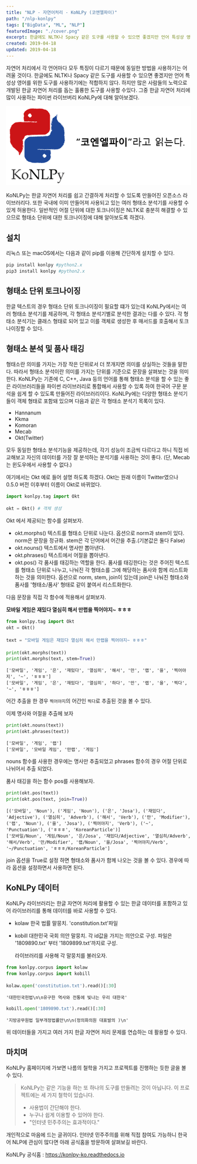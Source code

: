 ```yaml
---
title: "NLP - 자연어처리 - KoNLPy (코엔엘파이)"
path: "/nlp-konlpy"
tags: ["BigData", "ML", "NLP"]
featuredImage: "./cover.png"
excerpt: 한글에도 NLTK나 Spacy 같은 도구를 사용할 수 있으면 좋겠지만 언어 특성상 영어를 위한 도구를 사용하기에는 적합하지 않다. 하지만 많은 사람들의 노력으로 개발된 한글 자연어 처리를 돕는 훌륭한 도구를 사용할 수있다. 그중 한글 자연어 처리에 많이 사용하는 파이썬 라이브버리 KoNLPy에 대해 알아보겠다.의미한다. 
created: 2019-04-18
updated: 2019-04-18
---
```


자연어 처리에서 각 언어마다 모두 특징이 다르기 때문에 동일한 방법을 사용하기는 어려울 것이다. 한글에도 NLTK나 Spacy 같은 도구를 사용할 수 있으면 좋겠지만 언어 특성상 영어를 위한 도구를 사용하기에는 적합하지 않다. 하지만 많은 사람들의 노력으로 개발된 한글 자연어 처리를 돕는 훌륭한 도구를 사용할 수있다. 그중 한글 자연어 처리에 많이 사용하는 파이썬 라이브버리 KoNLPy에 대해 알아보겠다.

![knn](konlpy.png)

KoNLPy는 한글 자연어 처리를 쉽고 간결하게 처리할 수 있도록 만들어진 오픈소스 라이브러리다.
또한 국내에 이미 만들어져 사용되고 있는 여러 형태소 분석기를 사용할 수 있게 허용한다. 일반적인 어절 단위에 대한 토크나이징은 NLTK로 충분히 해결할 수 있으므로 형태소 단위에 대한 토크나이징에 대해 알아보도록 하겠다.

## 설치

리눅스 또는 macOS에서는 다음과 같이 pip를 이용해 간단하게 설치할 수 있다.

~~~bash
pip install konlpy #python2.x
pip3 install konlpy #python2.x
~~~

## 형태소 단위 토크나이징

한글 텍스트의 경우 형태소 단위 토크나이징이 필요할 떄가 있는데 KoNLPy에서는 여러 형태소 분석기를 제공하며, 각 형태소 분석기별로 분석한 결과는 다를 수 있다.
각 형태소 분석기는 클래스 형태로 되어 있고 이를 객체로 생성한 후 매서드를 호출해서 토크나이징할 수 있다.

## 형태소 분석 및 품사 태깅

형태소란 의미를 가지는 가장 작은 단위로서 더 쪼개지면 의미를 상실하는 것들을 말한다. 따라서 형태소 분석이란 의미를 가지는 단위를 기준으로 문장을 살펴보는 것을 의미한다.
KoNLPy는 기존에 C, C++, Java 등의 언어를 통해 형태소 분석을 할 수 있는 좋은 라이브러리들을 파이썬 라이브러리로 통합해서 사용할 수 있록 하여 한국어 구문 분석을 쉽게 할 수 있도록 만들어진 라이브러리이다. KoNLPy에는 다양한 형태소 분석기들이 객체 형태로 포함돼 있으며 다음과 같은 각 형태소 분석기 목록이 있다.

- Hannanum
- Kkma
- Komoran
- Mecab
- Okt(Twitter)

모두 동일한 형태소 분석기능을 제공하는데, 각기 성능이 조금씩 다르다고 하니 직접 비교해보고 자신의 데이터를 가장 잘 분석하는 분석기를 사용하는 것이 좋다.
(단, Mecab는 윈도우에서 사용할 수 없다.)

여기에서는 Okt 예로 들어 설명 하도록 하겠다. 
Okt는 원래 이름이 Twitter였으나 0.5.0 버전 이후부터 이름이 Okt로 바뀌었다.

~~~python
import konlpy.tag import Okt

okt = Okt() # 객체 생성
~~~

Okt 에서 제공되는 함수를 살펴보자.

- okt.morphs()
  텍스트를 형태소 단위로 나눈다. 옵션으로 norm과 stem이 있다. norm은 문장을 정규화. stem은 각 단어에서 어간을 추출.(기본값은 둘다 False)
- okt.nouns()
  텍스트에서 명사만 뽑아낸다.
- okt.phrases()
  텍스트에서 어절을 뽑아낸다.
- okt.pos()
  각 품사를 태깅하는 역할을 한다. 품사를 태깅한다는 것은 주어진 텍스트를 형태소 단위로 나누고, 나눠진 각 형태소를 그에 해당하는 품사와 함께 리스트화하는 것을 의미한다.
  옵션으로 norm, stem, join이 있는데 join은 나눠진 형태소와 품사를 '형태소/품사' 형태로 같이 붙여서 리스트화한다.

다음 문장을 직접 각 함수에 적용해서 살펴보자.

**모바일 게임은 재밌다 열심히 해서 만랩을 찍어야지~ ㅎㅎㅎ**

~~~python
from konlpy.tag import Okt
okt = Okt()

text = "모바일 게임은 재밌다 열심히 해서 만랩을 찍어야지~ ㅎㅎㅎ"

print(okt.morphs(text))
print(okt.morphs(text, stem=True))
~~~

~~~result
['모바일', '게임', '은', '재밌다', '열심히', '해서', '만', '랩', '을', '찍어야지', '~', 'ㅎㅎㅎ']
['모바일', '게임', '은', '재밌다', '열심히', '하다', '만', '랩', '을', '찍다', '~', 'ㅎㅎㅎ']
~~~

어간 추출을 한 경우 `찍어야지`의 어간인 `찍다`로 추출된 것을 볼 수 있다. 

이제 명사와 어절을 추츨헤 보자

~~~python
print(okt.nouns(text))
print(okt.phrases(text))
~~~

~~~result
['모바일', '게임', '랩']
['모바일', '모바일 게임', '만랩', '게임']
~~~

nouns 함수를 사용한 경우에는 명사만 추출되었고 phrases 함수의 경우 어절 단위로 나뉘어서 추출 되었다.

품사 태깅을 하는 함수 pos를 사용해보자.

~~~python
print(okt.pos(text))
print(okt.pos(text, join=True))
~~~

~~~result
[('모바일', 'Noun'), ('게임', 'Noun'), ('은', 'Josa'), ('재밌다', 'Adjective'), ('열심히', 'Adverb'), ('해서', 'Verb'), ('만', 'Modifier'), ('랩', 'Noun'), ('을', 'Josa'), ('찍어야지', 'Verb'), ('~', 'Punctuation'), ('ㅎㅎㅎ', 'KoreanParticle')]
['모바일/Noun', '게임/Noun', '은/Josa', '재밌다/Adjective', '열심히/Adverb', '해서/Verb', '만/Modifier', '랩/Noun', '을/Josa', '찍어야지/Verb', '~/Punctuation', 'ㅎㅎㅎ/KoreanParticle']
~~~

join 옵션을 True로 설정 하면 형태소와 품사가 함께 나오는 것을 볼 수 있다. 경우에 따라 옵션을 설정하면서 사용하면 된다.

## KoNLPy 데이터

KoNLPy 라이브러리는 한글 자연어 처리에 활용할 수 있는 한글 데이터를 포함하고 있어 라이브러리를 통해 데이터를 바로 사용할 수 있다.

- kolaw
  한국 법률 말뭉치. 'constitution.txt'파일
- kobill
  대한민국 국회 의안 말뭉치. 각 id값을 가지는 의안으로 구성. 파일은 '1809890.txt' 부터 '1809899.txt'까지로 구성.

  라이브러리를 사용해 각 말뭉치를 불러오자.

~~~python
from konlpy.corpus import kolaw
from konlpy.corpus import kobill

kolaw.open('constitution.txt').read()[:30]
~~~
~~~result
'대한민국헌법\n\n유구한 역사와 전통에 빛나는 우리 대한국'
~~~

~~~python 
kobill.open('1809890.txt').read()[:30]
~~~
~~~result
'지방공무원법 일부개정법률안\n\n(정의화의원 대표발의 )\n'
~~~

위 데이터들을 가지고 여러 가지 한글 자연어 처리 문제를 연습하는 데 활용할 수 있다. 

## 마치며

KoNLPy 홈페이지에 가보면 나름의 철학을 가지고 프로젝트를 진행하는 듯한 글을 볼 수 있다.

> KoNLPy는 같은 기능을 하는 또 하나의 도구를 만들려는 것이 아닙니다.
> 이 프로젝트에는 세 가지 철학이 있습니다.
> - 사용법이 간단해야 한다.
> - 누구나 쉽게 이용할 수 있어야 한다.
> - "인터넷 민주주의는 효과적이다."

개인적으로 마음에 드는 글귀이다. 인터넷 민주주의를 위해 직접 참여도 가능하니 한국어 NLP에 관심이 많다면 아래 공식홈을 방문하여 살펴보길 바란다.

KoNLPy 공식홈 : <https://konlpy-ko.readthedocs.io>